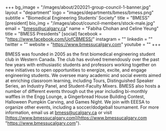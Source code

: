 +++
bg_image = "/images/about/202021-group-council-1-banner.jpg"
layout = "department"
logo = "images/departments/bmess/bmess.png"
subtitle = "Biomedical Engineering Students’ Society"
title = "BMESS"
[president]
bio_img = "/images/about/council-members/stock-male.jpg"
email = "bmess@ucalgary.ca"
name = "Fabiha Chohan and Celine Yeung"
title = "BMESS Presidents"
[social]
facebook = "https://www.facebook.com/UofCBMESS/"
instagram = ""
linkedin = ""
twitter = ""
website = "https://www.bmessucalgary.com"
youtube = ""
+++

BMESS was founded in 2005 as the first biomedical engineering student club in Western Canada. The club has evolved tremendously over the past few years with enthusiastic students and professors working together on new initiatives to open opportunities to energize, excite, and engage engineering students. We oversee many academic and social events aimed at enriching classroom learning, including Tours, Distinguished Speaker Series, an Industry Panel, and Student-Faculty Mixers. BMESS also hosts a number of different events through out the year including bi-monthly waffles in the Engg Lounge, a Gingerbread House Building Contest, Halloween Pumpkin Carving, and Games Night. We join with EEESA to organize other events, including a soccer/dodgeball tournament. For more information, email us at [bmess@ucalgary.ca]() or visit [https://www.bmessucalgary.com](https://www.bmessucalgary.com "https://www.bmessucalgary.com").

